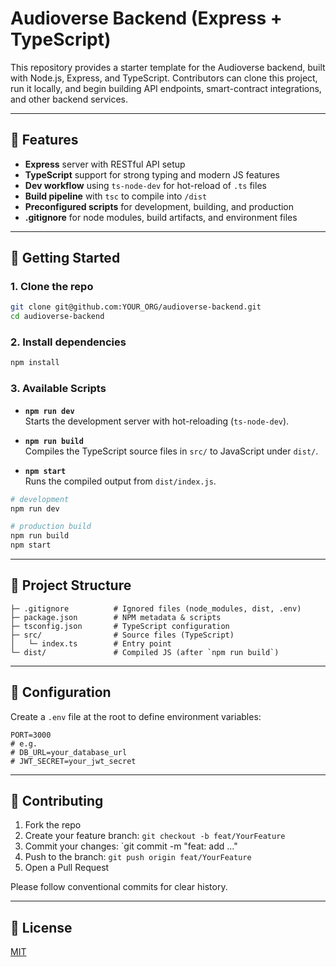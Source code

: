 # Audioverse Backend (Express + TypeScript)

This repository provides a starter template for the Audioverse backend, built with Node.js, Express, and TypeScript. Contributors can clone this project, run it locally, and begin building API endpoints, smart-contract integrations, and other backend services.

---

## 📝 Features

- **Express** server with RESTful API setup
- **TypeScript** support for strong typing and modern JS features
- **Dev workflow** using `ts-node-dev` for hot-reload of `.ts` files
- **Build pipeline** with `tsc` to compile into `/dist`
- **Preconfigured scripts** for development, building, and production
- **.gitignore** for node modules, build artifacts, and environment files

---

## 🚀 Getting Started

### 1. Clone the repo

```bash
git clone git@github.com:YOUR_ORG/audioverse-backend.git
cd audioverse-backend
```

### 2. Install dependencies

```bash
npm install
```

### 3. Available Scripts

- **`npm run dev`**\
  Starts the development server with hot-reloading (`ts-node-dev`).

- **`npm run build`**\
  Compiles the TypeScript source files in `src/` to JavaScript under `dist/`.

- **`npm start`**\
  Runs the compiled output from `dist/index.js`.

```bash
# development
npm run dev

# production build
npm run build
npm start
```

---

## 📂 Project Structure

```
├─ .gitignore          # Ignored files (node_modules, dist, .env)
├─ package.json        # NPM metadata & scripts
├─ tsconfig.json       # TypeScript configuration
├─ src/                # Source files (TypeScript)
│   └─ index.ts        # Entry point
└─ dist/               # Compiled JS (after `npm run build`)
```

---

## 🔧 Configuration

Create a `.env` file at the root to define environment variables:

```
PORT=3000
# e.g.
# DB_URL=your_database_url
# JWT_SECRET=your_jwt_secret
```

---

## 🤝 Contributing

1. Fork the repo
2. Create your feature branch: `git checkout -b feat/YourFeature`
3. Commit your changes: \`git commit -m "feat: add ..."
4. Push to the branch: `git push origin feat/YourFeature`
5. Open a Pull Request

Please follow conventional commits for clear history.

---

## 📄 License

[MIT](LICENSE)


